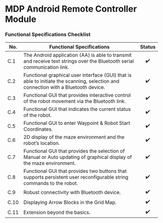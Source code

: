 # MDP Android Remote Controller Module

### Functional Specifications Checklist
| No.  |                                                      Functional Specifications                                                     |      Status      |
|------|------------------------------------------------------------------------------------------------------------------------------------|:----------------:|
| C.1  | The Android application (AA) is able to transmit and receive text strings over the Bluetooth serial communication link.            |:heavy_check_mark:|
|  C.2 | Functional graphical user interface (GUI) that is able to initiate the scanning, selection and connection with a Bluetooth device. |:heavy_check_mark:|
| C.3  | Functional GUI that provides interactive control of the robot movement via the Bluetooth link.                                     |:heavy_check_mark:|
| C.4  | Functional GUI that indicates the current status of the robot.                                                                     |:heavy_check_mark:|
| C.5  | Functional GUI to enter Waypoint & Robot Start Coordinates.                                                                        |:heavy_check_mark:|
| C.6  | 2D display of the maze environment and the robot’s location.                                                                       |:heavy_check_mark:|
| C.7  | Functional GUI that provides the selection of Manual or Auto updating of graphical display of the maze environment.                |:heavy_check_mark:|
| C.8  | Functional GUI that provides two buttons that supports persistent user reconfigurable string commands to the robot.                |:heavy_check_mark:|
| C.9  | Robust connectivity with Bluetooth device.                                                                                         |:heavy_check_mark:|
| C.10 | Displaying Arrow Blocks in the Grid Map.                                                                                           |:heavy_check_mark:|
| C.11 | Extension beyond the basics.                                                                                                       |:heavy_check_mark:|
